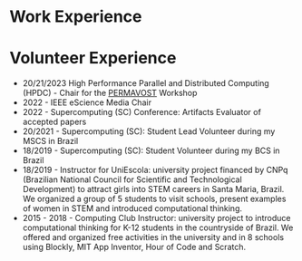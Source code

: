 # Work Experience

# Volunteer Experience

- 20/21/2023 High Performance Parallel and Distributed Computing (HPDC) - Chair for the  [PERMAVOST](https://permavost.github.io/2021.html) Workshop
- 2022 - IEEE eScience Media Chair
- 2022 - Supercomputing (SC) Conference: Artifacts Evaluator of accepted papers 
- 20/2021 - Supercomputing (SC): Student Lead Volunteer during my MSCS in Brazil
- 18/2019 - Supercomputing (SC): Student Volunteer during my BCS in Brazil
- 18/2019 - Instructor for UniEscola: university project financed by CNPq (Brazilian National Council for Scientific and Technological Development) to attract girls into STEM careers in Santa Maria, Brazil. We organized a group of 5 students to visit schools, present examples of women in STEM and introduced computational thinking. 
- 2015 - 2018 - Computing Club Instructor: university project to introduce computational thinking for K-12 students in the countryside of Brazil. We offered and organized free activities in the university and in 8 schools using Blockly, MIT App Inventor, Hour of Code and Scratch.
